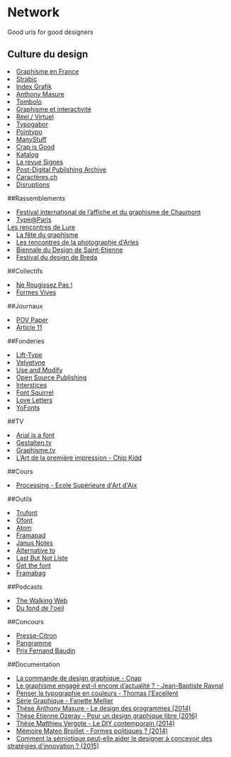 # Network
Good urls for good designers


## Culture du design

<li><a href="http://www.cnap.graphismeenfrance.fr/" target="_blank">Graphisme en France</a> </li>
<li><a href="http://strabic.fr/" target="_blank">Strabic</a> </li>
<li> <a href="http://indexgrafik.fr/" target="_blank">Index Grafik</a></li>
<li> <a href="http://www.anthonymasure.com/" target="_blank">Anthony Masure</a></li>
<li> <a href="http://www.t-o-m-b-o-l-o.eu/" target="_blank">Tombolo</a></li>
<li> <a href="http://graphism.fr/" target="_blank">Graphisme et interactivité</a></li>
<li> <a href="http://reelvirtuel.univ-paris1.fr/" target="_blank">Réel / Virtuel</a></li>
<li> <a href="http://typogabor.com" target="_blank">Typogabor</a></li>
<li> <a href="http://www.pointypo.com/" target="_blank">Pointypo</a></li>
<li> <a href="http://www.manystuff.org/" target="_blank">ManyStuff</a></li>
<li> <a href="http://crapisgood.com/" target="_blank">Crap is Good</a></li>
<li> <a href="http://k-t-l-g.com" target="_blank">Katalog</a></li>
<li> <a href="http://signes.org" target="_blank">La revue Signes</a></li>
<li> <a href="http://p-dpa.net" target="_blank">Post-Digital Publishing Archive</a></li>
<li> <a href="http://caracteres.ch" target="_blank">Caractères.ch</a></li>
<li> <a href="http://disruptions.fr" target="_blank">Disruptions</a></li>


##Rassemblements

<li> <a href="http://www.cig-chaumont.com/" target="_blank">Festival international de l’affiche et du graphisme de Chaumont</a></li>
<li> <a href="https://www.typeparis.com/" target="_blank">Type@Paris</a></li>
</li><a href="http://delure.org/" target="_blank">Les rencontres de Lure</a></li>
<li> <a href="http://www.fetedugraphisme.org/" target="_blank">La fête du graphisme</a></li>
<li> <a href="http://www.rencontres-arles.com/Home" target="_blank">Les rencontres de la photographie d'Arles</a></li>
<li> <a href="http://www.biennale-design.com/saint-etienne/" target="_blank">Biennale du Design de Saint-Etienne</a></li>
<li> <a href="http://gdfb.nl/en" target="_blank">Festival du design de Breda</a></li>
											
##Collectifs

<li> <a href="http://www.nerougissezpas.fr/" target="_blank">Ne Rougissez Pas !</a></li>
<li> <a href="http://www.formes-vives.org/" target="_blank">Formes Vives</a></li>
													

##Journaux

<li> <a href="http://www.povpaper.com/" target="_blank">POV Paper</a></li>
<li> <a href="http://www.article11.info/" target="_blank">Article 11</a></li>

##Fonderies

<li> <a href="http://www.lift-type.fr/" target="_blank">Lift-Type</a></li>
<li> <a href="http://www.velvetyne.fr/" target="_blank">Velvetyne</a></li>
<li> <a href="http://usemodify.com/" target="_blank">Use and Modify</a></li>
<li> <a href="http://osp.kitchen" target="_blank"> Open Source Publishing </a></li>
<li> <a href="http://typotheque.interstices.io/" target="_blank"> Interstices </a></li>
<li> <a href="http://www.fontsquirrel.com/" target="_blank">Font Squirrel</a></li>
<li> <a href="http://www.love-letters.be/" target="_blank">Love Letters</a></li>
<li> <a href="http://yoworks.com/yofonts/index.html" target="_blank">YoFonts</a></li>

##TV

<li> <a href="https://www.youtube.com/watch?v=oxrzJYpS5WQ" target="_blank">Arial is a font</a></li>
<li> <a href="http://www.gestalten.tv/" target="_blank">Gestalten.tv</a></li>
<li> <a href="http://www.graphisme.tv/" target="_blank">Graphisme.tv</a></li>
<li> <a href="http://www.ted.com/talks/chip_kidd_the_art_of_first_impressions_in_design_and_life" target="_blank">L'Art de la première impression - Chip Kidd</a></li>

##Cours

<li> <a href="http://www.ecole-art-aix.fr/rubrique81.html" target="_blank">Processing - Ecole Supérieure d'Art d'Aix</a></li>

##Outils

<li> <a href="https://trufont.github.io/" target="_blank">Trufont</a></li>
<li> <a href="http://www.ofont.net/" target="_blank">Ofont</a></li>
<li> <a href="https://atom.io/" target="_blank">Atom</a></li>
<li> <a href="https://Framapad.org/" target="_blank">Framapad</a></li>
<li> <a href="http://www.janusnotes.com/" target="_blank">Janus Notes</a></li>
<li> <a href="http://alternativeto.net/" target="_blank">Alternative to</a></li>
<li> <a href="http://lastbutnotliste.com/" target="_blank">Last But Not Liste</a></li>
<li> <a href="http://getthefont.com/" target="_blank">Get the font</a></li>
<li> <a href="http://framabag.org/" target="_blank">Framabag</a></li>

##Podcasts

<li> <a href="https://www.youtube.com/user/TheWalkingWebLive" target="_blank">The Walking Web</a></li>
<li> <a href="https://soundcloud.com/du-fond-de-loeil" target="_blank">Du fond de l'oeil</a></li>

##Concours

<li> <a href="http://www.pressecitron.org/" target="_blank">Presse-Citron</a></li>
<li><a class="popup" href="http://www.pangramme.org/" target="_blank">Pangramme</a></li>
<li> <a href="http://www.prixfernandbaudinprijs.be" target="_blank">Prix Fernand Baudin</a></li>
	
##Documentation

<li> <a href="http://www.cnap.fr/sites/default/files/publication/138360_commandedesigngraphique_web.pdf" target="_blank"> La commande de design graphique - Cnap</a></li>
<li> <a href="http://graphism.fr/jbraynal_memoire_textes.pdf" target="_blank"><i class="fa fa-file-o"></i> Le graphisme engagé est-il encore d’actualité ? - Jean-Baptiste Raynal</a></li>
						<li> <a href="http://typo.thomaslexcellent.com/memoire.pdf" target="_blank"><i class="fa fa-file-o"></i> Penser la typographie en couleurs - Thomas l'Excellent</a></li>
						<li> <a href="http://www.cnap.graphismeenfrance.fr/sites/default/files/livret_serie_graphique.pdf" target="_blank"><i class="fa fa-file-o"></i> Série Graphique - Fanette Mellier</a></li>
						<li> <a href="http://www.softphd.com/downloads/Th%C3%A8se%20Anthony%20Masure%20-%20Le%20design%20des%20programmes%20%282014%29.pdf" target="_blank"><i class="fa fa-file-o"></i> Thèse Anthony Masure - Le design des programmes (2014)</a></li>
						<li> <a href="http://www.etienneozeray.fr/PourUnDesignGraphiqueLibre_v2.1/PourUnDesignGraphiqueLibre_v2-1_screen.pdf" target="_blank"><i class="fa fa-file-o"></i> Thèse Etienne Ozeray - Pour un design graphique libre (2016)</a></li>
						<li> <a href="http://www.ensci.com/uploads/media/memoire_Matthieu_Vergote.pdf" target="_blank"><i class="fa fa-file-o"></i> Thèse Matthieu Vergote - Le DIY contemporain (2014)</a></li>
						<li> <a href="http://www.ecal.ch/download/wysiwyg/657bcde7c2efb8844d63bdc6b8f9f04b.pdf/ECAL_MateoBroillet.pdf" target="_blank"><i class="fa fa-file-o"></i> Mémoire Mateo Broillet - Formes politiques ? (2014)</a></li>
						<li> <a href="http://archivesic.ccsd.cnrs.fr/sic_01135984/document" target="_blank"><i class="fa fa-file-o"></i> Comment la sémiotique peut-elle aider le designer à concevoir des stratégies d'innovation ? (2015)</a></li>



